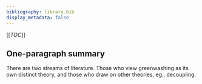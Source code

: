 ```yaml
---
bibliography: library.bib
display_metadata: false
---
```


[[_TOC_]]

## One-paragraph summary

There are two streams of literature. Those who view greenwashing as its own distinct theory, and those who draw on other theories, eg., decoupling.